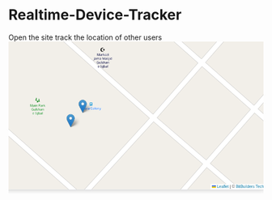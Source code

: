 # Realtime-Device-Tracker

Open the site track the location of other users 
![Example Screenshot](public/js/image.png)